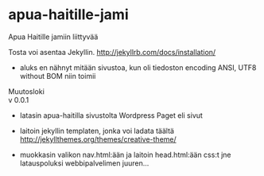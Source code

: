 # apua-haitille-jami
Apua Haitille jamiin liittyvää



Tosta voi asentaa Jekyllin. 
http://jekyllrb.com/docs/installation/

- aluks en nähnyt mitään sivustoa, kun oli tiedoston encoding ANSI, 
  UTF8 without BOM niin toimii



Muutosloki  
v 0.0.1
 - latasin apua-haitilla sivustolta Wordpress Paget eli sivut
 
 - laitoin jekyllin templaten, jonka voi ladata täältä http://jekyllthemes.org/themes/creative-theme/
 
 - muokkasin valikon nav.html:ään ja 
   laitoin head.html:ään css:t jne latauspoluksi webbipalvelimen juuren...